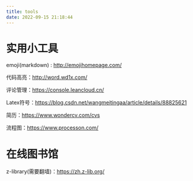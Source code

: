 ```yaml
---
title: tools
date: 2022-09-15 21:18:44 
---
```


# 实用小工具

emoji(markdown) : http://emojihomepage.com/

代码高亮：http://word.wd1x.com/

评论管理：https://console.leancloud.cn/

Latex符号：https://blog.csdn.net/wangmeitingaa/article/details/88825621

简历：https://www.wondercv.com/cvs

流程图：https://www.processon.com/

# 在线图书馆

z-library(需要翻墙)：https://zh.z-lib.org/






